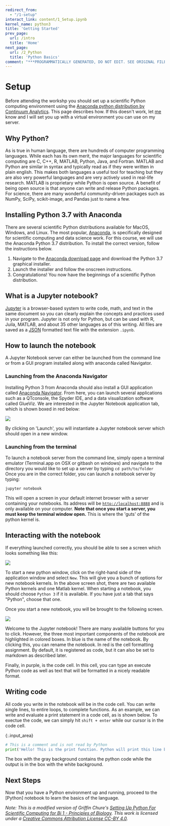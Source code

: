 ```yaml
---
redirect_from:
  - "/1-setup"
interact_link: content/1_Setup.ipynb
kernel_name: python3
title: 'Getting Started'
prev_page:
  url: /intro
  title: 'Home'
next_page:
  url: /2_Python
  title: 'Python Basics'
comment: "***PROGRAMMATICALLY GENERATED, DO NOT EDIT. SEE ORIGINAL FILES IN /content***"
---
```

# Setup

Before attending the workshp you should set up a scientific Python computing environment using the [Anaconda python distribution by Continuum Analytics](https://www.continuum.io/downloads). This page describes how. If this doesn't work, let [me](mailto:neal.caren@gmail.com) know and I will set you up with a virtual environment you can use on my server.




## Why Python?
As is true in human language, there are hundreds of computer programming languages. While each has its own merit, the major languages for scientific computing are C, C++, R, MATLAB, Python, Java, and Fortran. MATLAB and Python are similar in syntax and typically read as if they were written in plain english. This makes both languages a useful tool for teaching but they are also very powerful languages and are very actively used in real-life research. MATLAB is proprietary while Python is open source. A benefit of being open source is that anyone can write and release Python packages. For science, there are many wonderful community-driven packages such as NumPy, SciPy, scikit-image, and Pandas just to name a few.


## Installing Python 3.7 with Anaconda

There are several scientific Python distributions available for MacOS, Windows, and Linux. The  most popular, [Anaconda](https://www.continuum.io/why-anaconda), is specifically designed for scientific computing and data science work. For this course, we will use the Anaconda Python 3.7 distribution. To install the correct version, follow the instructions below.
1. Navigate to the [Anaconda download page](https://www.anaconda.com/distribution/) and download the Python 3.7 graphical installer.
2. Launch the installer and follow the onscreen instructions.
3. Congratulations! You now have the beginnings of a scientific Python distribution.

## What is a Jupyter notebook?

[Jupyter](http://jupyter.org/) is a browser-based system to write code, math, and text in the same document so you can clearly explain the concepts and practices used in your program. Jupyter is not only for Python, but can be used with R, Juila, MATLAB, and about 35 other languages as of this writing. All files are saved as a [JSON](http://www.json.org/) formatted text file with the extension `.ipynb`.



## How to launch the notebook

A Jupyter Notebook server can either be launched from the command line or from a GUI program installed along with anaconda called Navigator.



### Launching from the Anaconda Navigator

Installing Python 3 from Anaconda should also install a GUI application called [Anaconda Navigator](https://docs.continuum.io/anaconda/navigator). From here, you can launch several applications such as a QTconsole, the Spyder IDE, and a data visualization software called GlueViz. We are interested in the Jupyter Notebook application tab, which is shown boxed in red below:

![](http://www.rpgroup.caltech.edu/bige105/code/images/anaconda_navigator.png)

By clicking on 'Launch', you will instantiate a Jupyter notebook server which should open in a new window.






### Launching from the terminal

To launch a notebook server from the command line, simply open a terminal emulator (Terminal.app on OSX or gitbash on windows) and navigate to the directory you would like to set up a server by typing `cd path/to/folder`
Once you are in the correct folder, you can launch a notebook server by typing:

```
jupyter notebook
```

This will open a screen in your default internet browser with a server containing your notebooks. Its address will be [`http://localhost:8888`](http://localhost:8888/) and is only available on your computer. **Note that once you start a server, you must keep the terminal window open.** This is where the 'guts' of the python kernel is.



## Interacting with the notebook
If everything launched correctly, you should be able to see a screen which looks something like this:

![](http://www.rpgroup.caltech.edu/bige105/code/images/starting_notebook.png)

To start a new python window, click on the right-hand side of the application window and select `New`. This will give you a bunch of options for new notebook kernels. In the above screen shot, there are two available Python kernels and one Matlab kernel. When starting a notebook, you should choose `Python 3` if it is available. If you have just a tab that says "Python", choose that one.

Once you start a new notebook, you will be brought to the following screen.

![](http://www.rpgroup.caltech.edu/bige105/code/images/toolbars.png)

Welcome to the Jupyter notebook! There are many available buttons for you to click. However, the three most important components of the notebook are highlighted in colored boxes. In blue is the name of the notebook. By clicking this, you can rename the notebook. In red is the cell formatting assignment. By default, it is registered as code, but it can also be set to markdown as described later.

Finally, in purple, is the code cell. In this cell, you can type an execute Python code as well as text that will be formatted in a nicely readable format.

## Writing code

All code you write in the notebook will be in the code cell. You can write single lines, to entire loops, to complete functions. As an example, we can write and evaluate a print statement in a code cell, as is shown below. To exectue the code, we can simply hit `shift + enter` while our cursor is in the code cell.




{:.input_area}
```python
# This is a comment and is not read by Python
print('Hello! This is the print function. Python will print this line below')
```


The box with the gray background contains the python code while the output is in the box with the white background.
 

## Next Steps

Now that you have a Python environment up and running, proceed to the [Python] notebook to learn the basics of the language. 

*Note: This is a modified version of Griffin Chure's [Setting Up Python For Scientific Computing for Bi 1 - Principles of Biology](http://bi1.caltech.edu/code/t0a_setting_up_python.html). This work is licensed under a [Creative Commons Attribution License CC-BY 4.0](https://creativecommons.org/licenses/by/4.0/).*
